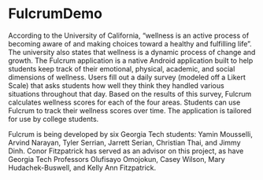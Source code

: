# FulcrumDemo

According to the University of California, “wellness is an active process of becoming aware of and making choices toward a healthy and fulfilling life”.  The university also states that wellness is a dynamic process of change and growth. The Fulcrum application is a native Android application built to help students keep track of their emotional, physical, academic, and social dimensions of wellness. Users fill out a daily survey (modeled off a Likert Scale) that asks students how well they think they handled various situations throughout that day. Based on the results of this survey, Fulcrum calculates wellness scores for each of the four areas. Students can use Fulcrum to track their wellness scores over time. The application is tailored for use by college students.

Fulcrum is being developed by six Georgia Tech students: Yamin Mousselli, Arvind Narayan, Tyler Serrian, Jarrett Serian, Christian Thai, and Jimmy Dinh. Conor Fitzpatrick has served as an advisor on this project, as have Georgia Tech Professors Olufisayo Omojokun, Casey Wilson, Mary Hudachek-Buswell, and Kelly Ann Fitzpatrick.
